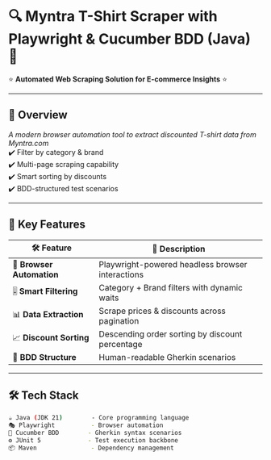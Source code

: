 # 🔍 Myntra T-Shirt Scraper with Playwright & Cucumber BDD (Java) 🚀

⭐ **Automated Web Scraping Solution for E-commerce Insights** ⭐

---

## 🎯 **Overview**
_A modern browser automation tool to extract discounted T-shirt data from Myntra.com_  
✔️ Filter by category & brand  
✔️ Multi-page scraping capability  
✔️ Smart sorting by discounts  
✔️ BDD-structured test scenarios

---

## 🌟 **Key Features**
| 🛠️ Feature          | 📝 Description                                  |
|--------------------|-----------------------------------------------|
| 🤖 **Browser Automation** | Playwright-powered headless browser interactions |
| 🎚️ **Smart Filtering**   | Category + Brand filters with dynamic waits     |
| 📊 **Data Extraction**    | Scrape prices & discounts across pagination     |
| 📈 **Discount Sorting**   | Descending order sorting by discount percentage |
| 🧩 **BDD Structure**      | Human-readable Gherkin scenarios               |

---

## 🛠️ **Tech Stack**
```bash
☕ Java (JDK 21)        - Core programming language
🎭 Playwright          - Browser automation
🥒 Cucumber BDD        - Gherkin syntax scenarios
⚙️ JUnit 5             - Test execution backbone
📦 Maven               - Dependency management
